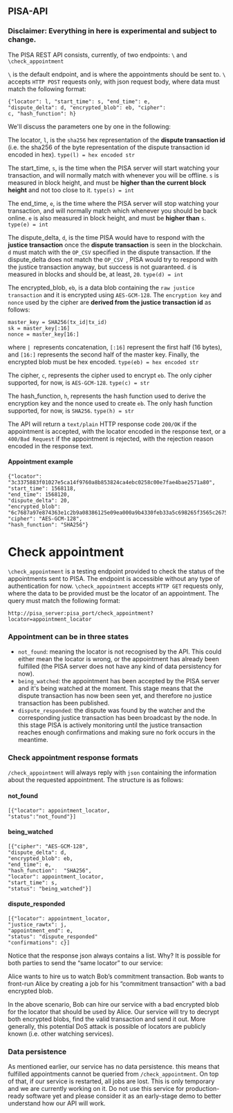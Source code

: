 ## PISA-API

### Disclaimer: Everything in here is experimental and subject to change.

The PISA REST API consists, currently, of two endpoints: `\` and `\check_appointment`

`\` is the default endpoint, and is where the appointments should be sent to. `\` accepts `HTTP POST` requests only, with json request body, where data must match the following format:

	{"locator": l, "start_time": s, "end_time": e, 
	"dispute_delta": d, "encrypted_blob": eb, "cipher":
	c, "hash_function": h}
	
We'll discuss the parameters one by one in the following: 
	
The locator, `l`, is the `sha256` hex representation of the **dispute transaction id** (i.e. the sha256 of the byte representation of the dispute transaction id encoded in hex). `type(l) = hex encoded str`

The start\_time, `s`, is the time when the PISA server will start watching your transaction, and will normally match with whenever you will be offline. `s` is measured in block height, and must be **higher than the current block height** and not too close to it. `type(s) = int`

The end\_time, `e`, is the time where the PISA server will stop watching your transaction, and will normally match which whenever you should be back online. `e` is also measured in block height, and must be **higher than** `s`. `type(e) = int`

The dispute\_delta, `d`, is the time PISA would have to respond with the **justice transaction** once the **dispute transaction** is seen in the blockchain. `d` must match with the `OP_CSV` specified in the dispute transaction. If the dispute_delta does not match the `OP_CSV `, PISA would try to respond with the justice transaction anyway, but success is not guaranteed. `d` is measured in blocks and should be, at least, `20`. `type(d) = int`

The encrypted\_blob, `eb`, is a data blob containing the `raw justice transaction` and it is encrypted using `AES-GCM-128`. The `encryption key` and `nonce` used by the cipher are **derived from the justice transaction id** as follows:

	master_key = SHA256(tx_id|tx_id)
	sk = master_key[:16] 
	nonce = master_key[16:]
	
where `| `represents concatenation, `[:16]` represent the first half (16 bytes), and `[16:]` represents the second half of the master key. Finally, the encrypted blob must be hex encoded. `type(eb) = hex encoded str`

The cipher, `c`, represents the cipher used to encrypt `eb`. The only cipher supported, for now, is `AES-GCM-128`. `type(c) = str`

The hash\_function, `h`, represents the hash function used to derive the encryption key and the nonce used to create `eb`. The only hash function supported, for now, is `SHA256`. `type(h) = str`

The API will return a `text/plain` HTTP response code `200/OK` if the appointment is accepted, with the locator encoded in the response text, or a `400/Bad Request` if the appointment is rejected, with the rejection reason encoded in the response text. 

#### Appointment example

	{"locator": "3c3375883f01027e5ca14f9760a8b853824ca4ebc0258c00e7fae4bae2571a80", 
	"start_time": 1568118, 
	"end_time": 1568120, 
	"dispute_delta": 20, 
	"encrypted_blob": "6c7687a97e874363e1c2b9a08386125e09ea000a9b4330feb33a5c698265f3565c267554e6fdd7b0544ced026aaab73c255bcc97c18eb9fa704d9cc5f1c83adaf921de7ba62b2b6ddb1bda7775288019ec3708642e738eddc22882abf5b3f4e34ef2d4077ed23e135f7fe22caaec845982918e7df4a3f949cadd2d3e7c541b1dbf77daf64e7ed61531aaa487b468581b5aa7b1da81e2617e351c9d5cf445e3391c3fea4497aaa7ad286552759791b9caa5e4c055d1b38adfceddb1ef2b99e3b467dd0b0b13ce863c1bf6b6f24543c30d", 
	"cipher": "AES-GCM-128", 
	"hash_function": "SHA256"}
	
# Check appointment
	
`\check_appointment` is a testing endpoint provided to check the status of the appointments sent to PISA. The endpoint is accessible without any type of authentication for now. `\check_appointment` accepts `HTTP GET` requests only, where the data to be provided must be the locator of an appointment. The query must match the following format:

`http://pisa_server:pisa_port/check_appointment?locator=appointment_locator`

### Appointment can be in three states

- `not_found`: meaning the locator is not recognised by the API. This could either mean the locator is wrong, or the appointment has already been fulfilled (the PISA server does not have any kind of data persistency for now).
- `being_watched`: the appointment has been accepted by the PISA server and it's being watched at the moment. This stage means that the dispute transaction has now been seen yet, and therefore no justice transaction has been published.
- `dispute_responded`: the dispute was found by the watcher and the corresponding justice transaction has been broadcast by the node. In this stage PISA is actively monitoring until the justice transaction reaches enough confirmations and making sure no fork occurs in the meantime.

### Check appointment response formats

`/check_appointment` will always reply with `json` containing the information about the requested appointment. The structure is as follows:

#### not_found

	[{"locator": appointment_locator, 
	"status":"not_found"}]
	
#### being_watched	
	[{"cipher": "AES-GCM-128",
	"dispute_delta": d,
	"encrypted_blob": eb,
	"end_time": e,
	"hash_function":  "SHA256",
	"locator": appointment_locator,
	"start_time": s,
	"status": "being_watched"}]
	
#### dispute_responded

	[{"locator": appointment_locator,
	"justice_rawtx": j,
	"appointment_end": e,
	"status": "dispute_responded"
	"confirmations": c}]
	
Notice that the response json always contains a list. Why? It is possible for both parties to send the “same locator” to our service: 

Alice wants to hire us to watch Bob’s commitment transaction.
Bob wants to front-run Alice by creating a job for his “commitment transaction” with a bad encrypted blob.  

In the above scenario, Bob can hire our service with a bad encrypted blob for the locator that should be used by Alice. Our service will try to decrypt both encrypted blobs, find the valid transaction and send it out. More generally, this potential DoS attack is possible of locators are publicly known (i.e. other watching services). 

### Data persistence

As mentioned earlier, our service has no data persistence. this means that fulfilled appointments cannot be queried from `/check_appointment`. On top of that, if our service is restarted, all jobs are lost. This is only temporary and we are currently working on it. Do not use this service for production-ready software yet and please consider it as an early-stage demo to better understand how our API will work. 


